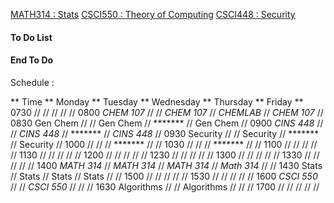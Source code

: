 [MATH314 : Stats](sp2020/index_stats.md)
[CSCI550 : Theory of Computing](sp2020/index_theory.md)
[CSCI448 : Security](sp2020/index_security.md)




#### To Do List #####


#### End To Do ###

Schedule :

** Time   **  Monday       **    Tuesday     **    Wednesday    **    Thursday    **    Friday    **
  0730                     //                //                  //               //              //
  0800       *CHEM 107*      //                //      *CHEM 107*    //   *CHEMLAB*     //    *CHEM 107*  //
  0830       Gen Chem      //                //      Gen Chem    //   *******     //    Gen Chem  //
  0900       *CINS 448*      //                //      *CINS 448*    //   *******     //    *CINS 448*  //
  0930       Security      //                //      Security    //   *******     //    Security  //
  1000                     //                //                  //   *******     //              //
  1030                     //                //                  //   *******     //              //
  1100                     //                //                  //               //              //
  1130                     //                //                  //               //              //
  1200                     //                //                  //               //              //
  1230                     //                //                  //               //              //
  1300                     //                //                  //               //              //
  1330                     //                //                  //               //              //
  1400       *MATH 314*      //   *MATH 314*     //      *MATH 314*    //     *Math 314*  //              //
  1430       Stats         //   Stats        //      Stats       //     Stats     //              //
  1500                     //                //                  //               //              //
  1530                     //                //                  //               //              //
  1600       *CSCI 550*      //                //      *CSCI 550*    //               //              //
  1630       Algorithms    //                //     Algorithms   //               //              //
  1700                     //                //                  //               //              //
  
